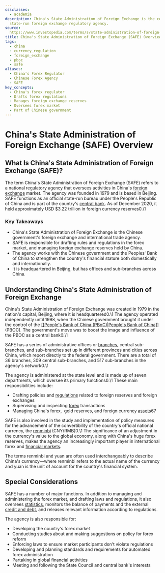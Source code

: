 ```yaml
---
cssclasses:
  - academia
description: China's State Administration of Foreign Exchange is the country's official
  state-run foreign exchange regulatory agency.
source: 
  https://www.investopedia.com/terms/s/state-administration-of-foreign-exchange.asp
title: China's State Administration of Foreign Exchange (SAFE) Overview
tags:
  - china
  - currency_regulation
  - foreign_exchange
  - pboc
  - safe
aliases:
  - China's Forex Regulator
  - Chinese Forex Agency
  - SAFE
key_concepts:
  - China's forex regulator
  - Drafts forex regulations
  - Manages foreign exchange reserves
  - Oversees forex market
  - Part of Chinese government
---
```


# China's State Administration of Foreign Exchange (SAFE) Overview
## What Is China's State Administration of Foreign Exchange (SAFE)?

The term China's State Administration of Foreign Exchange (SAFE) refers to a national regulatory agency that oversees activities in China's [foreign exchange](https://www.investopedia.com/terms/f/foreign-exchange.asp) market. The agency was founded in 1979 and is based in Beijing. SAFE functions as an official state-run bureau under the People's Republic of China and is part of the country's [central bank](https://www.investopedia.com/terms/c/centralbank.asp). As of December 2020,  it held approximately USD $3.22 trillion in foreign currency reserves0.\1﻿

### Key Takeaways

- China's State Administration of Foreign Exchange is the Chinese government's foreign exchange and international trade agency.
- SAFE is responsible for drafting rules and regulations in the forex market,  and managing foreign exchange reserves held by China.
- The agency works with the Chinese government and the Peoples' Bank of China to strengthen the country's financial stature both domestically and internationally.
- It is headquartered in Beijing,  but has offices and sub-branches across China.

## Understanding China's State Administration of Foreign Exchange

China's State Administration of Foreign Exchange was created in 1979 in the nation's capital,  Beijing,  where it is headquartered0.\1﻿ The agency operated independently until 1998,  when the Chinese government brought it under the control of the [[[People's Bank of China (PBoC)|People's Bank of China]]](https://www.investopedia.com/terms/p/peoples-bank-china-pboc.asp) (PBOC). The government's move was to boost the image and influence of the PBOC as a central bank0.\1﻿

SAFE has a series of administrative offices or [branches](https://www.investopedia.com/terms/b/branch-office.asp),  central sub-branches,  and sub-branches set up in different provinces and cities across China,  which report directly to the federal government. There are a total of 36 branches,  309 central sub-branches,  and 517 sub-branches in the agency's network0.\1﻿

The agency is administered at the state level and is made up of seven departments,  which oversee its primary functions0.\1﻿ These main responsibilities include:

- Drafting policies and [regulations](https://www.investopedia.com/terms/r/regulation-i.asp) related to foreign reserves and foreign exchanges
- Supervising and inspecting [forex](https://www.investopedia.com/terms/f/forex.asp) transactions
- Managing China's forex,    gold reserves,  and foreign currency [assets](https://www.investopedia.com/terms/a/asset.asp)6﻿﻿7

SAFE is also involved in the study and implementation of policy measures for the advancement of the convertibility of the country's official national currency,  the [renminbi](https://www.investopedia.com/terms/forex/c/cny-china-yuan-renminbi.asp) (CNY/RMB)0.\1﻿ The significance of an adjustment in the currency's value to the global economy,  along with China's huge forex reserves,  makes the agency an increasingly important player in international forex and [financial markets](https://www.investopedia.com/terms/f/financial-market.asp).

The terms renminbi and yuan are often used interchangeably to describe China's currency—where renminbi refers to the actual name of the currency and yuan is the unit of account for the country's financial system.

## Special Considerations

SAFE has a number of major functions. In addition to managing and administering the forex market,  and drafting laws and regulations,  it also oversees [statistics](https://www.investopedia.com/terms/s/statistics.asp),  monitors the balance of payments and the external [credit and debt](https://www.investopedia.com/credit-and-debt-4689724),  and releases relevant information according to regulations.

The agency is also responsible for:

- Developing the country's forex market
- Conducting studies about and making suggestions on policy for forex reform
- Enforcing laws to ensure market participants don't violate regulations
- Developing and planning standards and requirements for automated forex administration
- Partaking in global financial activities
- Meeting and following the State Council and central bank's interests
